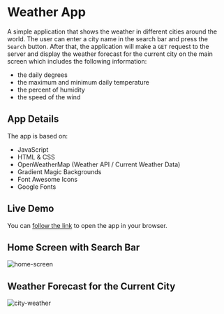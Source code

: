 # Weather App

A simple application that shows the weather in different cities around the world. The user can enter a city name in the search bar and press the `Search` button. After that, the application will make a `GET` request to the server and display the weather forecast for the current city on the main screen which includes the following information:

- the daily degrees
- the maximum and minimum daily temperature
- the percent of humidity
- the speed of the wind

## App Details

The app is based on:

- JavaScript
- HTML & CSS
- OpenWeatherMap (Weather API / Current Weather Data)
- Gradient Magic Backgrounds
- Font Awesome Icons
- Google Fonts

## Live Demo

You can [follow the link](https://yopopova.github.io/Weather_App/) to open the app in your browser.

## Home Screen with Search Bar

![home-screen](https://github.com/yopopova/Weather_App/assets/59256039/28109d95-642a-4230-a5ce-bcbad755c757)

## Weather Forecast for the Current City

![city-weather](https://github.com/yopopova/Weather_App/assets/59256039/52a74709-55fe-42ea-8ae3-841198db618c)